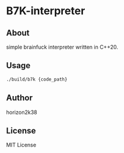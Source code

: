 # B7K-interpreter

## About
simple brainfuck interpreter written in C++20.

## Usage
```bash
./build/b7k {code_path}
```

## Author
horizon2k38

## License
MIT License



